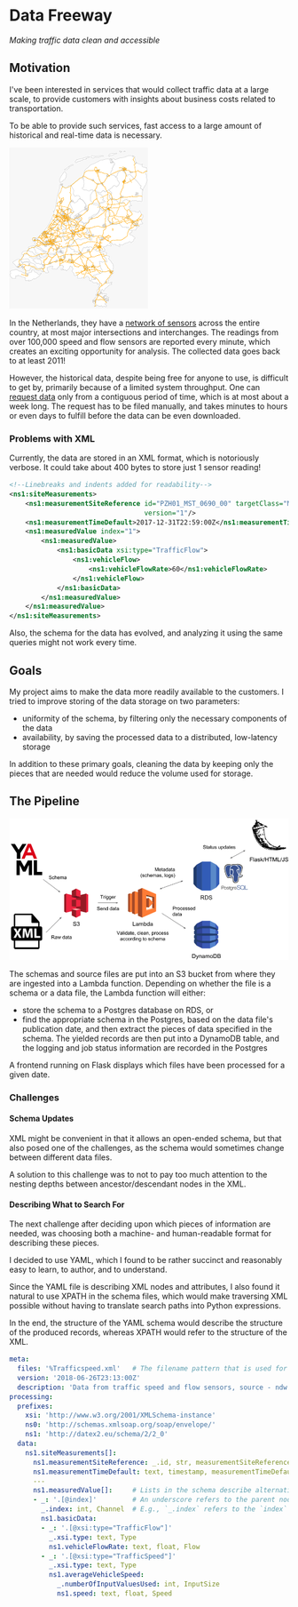 # Data Freeway
_Making traffic data clean and accessible_

## Motivation
I've been interested in services that would collect traffic data
at a large scale, to provide customers with insights about
business costs related to transportation.

To be able to provide such services, fast access to a large amount
of historical and real-time data is necessary.

![Map of the Netherlands traffic sensors network][sensorsMap]

In the Netherlands, they have a
[network of sensors](http://www.ndw.nu/)
across the entire country,
at most major intersections and interchanges.
The readings from over 100,000 speed and flow
sensors are reported every minute,
which creates an exciting opportunity
for analysis. The collected data goes back to at least 2011!

However, the historical data, despite being free for anyone to use,
is difficult to get by,
primarily because of a limited system throughput.
One can [request data](http://83.247.110.3/OpenDataHistorie/)
only from a contiguous period of time,
which is at most about a week long.
The request has to be filed manually,
and takes minutes to hours or even days to fulfill before
the data can be even downloaded.

### Problems with XML
Currently, the data are stored in an XML format, which is
notoriously verbose. It could take about 400 bytes to store just 1 sensor reading!
```xml
<!--Linebreaks and indents added for readability-->
<ns1:siteMeasurements>
    <ns1:measurementSiteReference id="PZH01_MST_0690_00" targetClass="MeasurementSiteRecord"
                                  version="1"/>
    <ns1:measurementTimeDefault>2017-12-31T22:59:00Z</ns1:measurementTimeDefault>
    <ns1:measuredValue index="1">
        <ns1:measuredValue>
            <ns1:basicData xsi:type="TrafficFlow">
                <ns1:vehicleFlow>
                    <ns1:vehicleFlowRate>60</ns1:vehicleFlowRate>
                </ns1:vehicleFlow>
            </ns1:basicData>
        </ns1:measuredValue>
    </ns1:measuredValue>
</ns1:siteMeasurements>
```
Also, the schema for the data has evolved,
and analyzing it using the same queries might not work every time.

## Goals
My project aims to make the data more readily available
to the customers. I tried to improve storing of the data storage
on two parameters:
* uniformity of the schema, by filtering only the necessary
components of the data
* availability, by saving the processed data to
a distributed, low-latency storage

In addition to these primary goals, cleaning the data by keeping
only the pieces that are needed would reduce the volume used for storage.

## The Pipeline

![pipeline]

The schemas and source files are put into an S3 bucket from where
they are ingested into a Lambda function. Depending on whether
the file is a schema or a data file, the Lambda function will
either:
* store the schema to a Postgres database on RDS, or
* find the appropriate schema in the Postgres, based on the data file's
publication date, and then extract the pieces of data specified in the schema.
The yielded records are then put into a DynamoDB table,
and the logging and job status information are recorded in the Postgres

A frontend running on Flask displays which files have been processed for a given date.

### Challenges

#### Schema Updates
XML might be convenient in that it allows an open-ended schema,
but that also posed one of the challenges, as the schema would
sometimes change between different data files.

A solution to this challenge was to not to pay too much attention
to the nesting depths between ancestor/descendant nodes in the XML.

#### Describing What to Search For
The next challenge after deciding upon which
pieces of information are needed,
was choosing both a machine- and human-readable format
for describing these pieces.

I decided to use YAML, which I found to be rather succinct and
reasonably easy to learn, to author, and to understand.

Since the YAML file
is describing XML nodes and attributes, I also found it natural to use
XPATH in the schema files, which would make traversing XML possible
without having to translate search paths into Python expressions.

In the end, the structure of the YAML schema would describe the structure of the produced records,
whereas XPATH would refer to the structure of the XML.

```yaml
meta:
  files: '%Trafficspeed.xml'   # The filename pattern that is used for lookups in PostgreSQL
  version: '2018-06-26T23:13:00Z'
  description: 'Data from traffic speed and flow sensors, source - ndw.nu'
processing:
  prefixes:
    xsi: 'http://www.w3.org/2001/XMLSchema-instance'
    ns0: 'http://schemas.xmlsoap.org/soap/envelope/'
    ns1: 'http://datex2.eu/schema/2/2_0'
  data:
    ns1.siteMeasurements[]:
      ns1.measurementSiteReference: _.id, str, measurementSiteReference
      ns1.measurementTimeDefault: text, timestamp, measurementTimeDefault
      --- 
      ns1.measuredValue[]:     # Lists in the schema describe alternatives
      - _: '.[@index]'         # An underscore refers to the parent node
        _.index: int, Channel  # E.g., `_.index` refers to the `index` attribute of the parent
        ns1.basicData:
        - _: '.[@xsi:type="TrafficFlow"]'
          _.xsi.type: text, Type
          ns1.vehicleFlowRate: text, float, Flow
        - _: '.[@xsi:type="TrafficSpeed"]'
          _.xsi.type: text, Type
          ns1.averageVehicleSpeed:
            _.numberOfInputValuesUsed: int, InputSize
            ns1.speed: text, float, Speed
```

[sensorsMap]: images/map_small.png
[pipeline]: images/pipeline.png